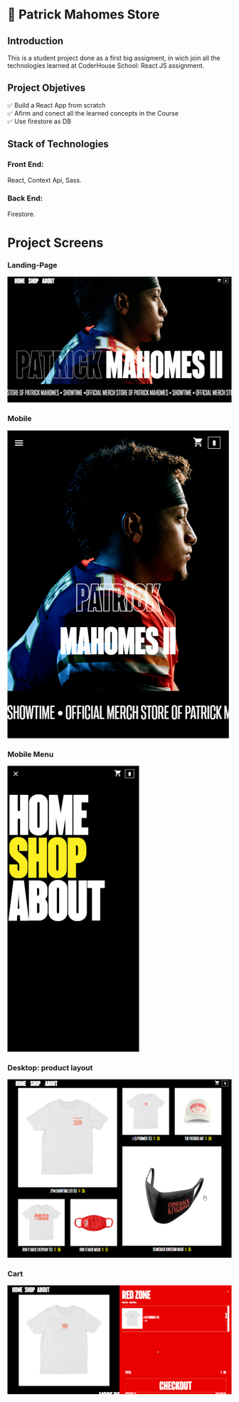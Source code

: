 # 🏈 Patrick Mahomes Store

## Introduction

This is a student project done as a first big assigment, in wich join all the technologies learned at CoderHouse School: React JS assignment.


## Project Objetives

✅ Build a React App from scratch  
✅ Afirm and conect all the learned concepts in the Course    
✅ Use firestore as DB

## Stack of Technologies

### Front End:
React, Context Api, Sass.

### Back End:
Firestore.

# Project Screens 

<h3>Landing-Page</h3>  

![Landing-ecommerce](https://github.com/urreita9/PatMahomesEcommerceClone__coderHouse/blob/master/PatMahomes1.png)

<h3>Mobile</h3>  

![mobile](https://github.com/urreita9/PatMahomesEcommerceClone__coderHouse/blob/master/PatMahomes2.png)

<h3>Mobile Menu</h3>  

![mail](https://github.com/urreita9/PatMahomesEcommerceClone__coderHouse/blob/master/PatMahomes3.png)

<h3>Desktop: product layout</h3>  

![Catalogue-ecommerce](https://github.com/urreita9/PatMahomesEcommerceClone__coderHouse/blob/master/PatMahomes4.png)

<h3>Cart</h3>  

![cart](https://github.com/urreita9/PatMahomesEcommerceClone__coderHouse/blob/master/PatMahomes5.png)


